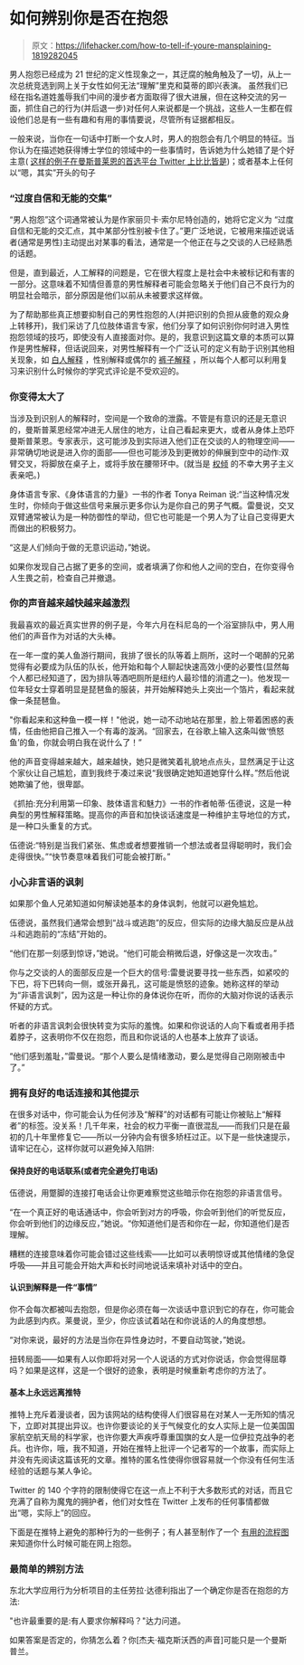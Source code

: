 # 如何辨别你是否在抱怨

> 原文：<https://lifehacker.com/how-to-tell-if-youre-mansplaining-1819282045>

男人抱怨已经成为 21 世纪的定义性现象之一，其迂腐的触角触及了一切，从上一次总统竞选到网上关于女性如何无法“理解”里克和莫蒂的即兴表演。 虽然我们已经在指名道姓羞辱我们中间的漫步者方面取得了很大进展，但在这种交流的另一面，抓住自己的行为(并后退一步)对任何人来说都是一个挑战，这些人一生都在假设他们总是有一些有趣和有用的事情要说，尽管所有证据都相反。



一般来说，当你在一句话中打断一个女人时，男人的抱怨会有几个明显的特征。当你认为在描述她获得博士学位的领域中的一些事情时，告诉她为什么她错了是个好主意( [这样的例子在曼斯普莱恩的首选平台 Twitter 上比比皆是](http://nytlive.nytimes.com/womenintheworld/2016/08/16/astrophysicist-katie-mack-lays-the-smackdown-on-mansplainer-with-droll-twitter-burn/))；或者基本上任何以“嗯，其实”开头的句子

### “过度自信和无能的交集”

“男人抱怨”这个词通常被认为是作家丽贝卡·索尔尼特创造的，她将它定义为 “过度自信和无能的交汇点，其中某部分性别被卡住了。”更广泛地说，它被用来描述说话者(通常是男性)主动提出对某事的看法，通常是一个他正在与之交谈的人已经熟悉的话题。

但是，直到最近，人工解释的问题是，它在很大程度上是社会中未被标记和有害的一部分。这意味着不知情但善意的男性解释者可能会忽略关于他们自己不良行为的明显社会暗示，部分原因是他们以前从未被要求这样做。

为了帮助那些真正想要抑制自己的男性抱怨的人(并把识别的负担从疲惫的观众身上转移开)，我们采访了几位肢体语言专家，他们分享了如何识别你何时进入男性抱怨领域的技巧，即使没有人直接面对你。是的，我意识到这篇文章的本质可以算作是男性解释，但话说回来，对男性解释有一个广泛认可的定义有助于识别其他相关现象，如 [白人解释](http://www.urbandictionary.com/define.php?term=White-%27splaining) ，性别解释或偶尔的 [裤子解释](http://brokelyn.com/its-summer-its-your-right-to-wear-shorts-damnit/) ，所以每个人都可以利用复习来识别什么时候你的学究式评论是不受欢迎的。

### **你变得太大了**

当涉及到识别人的解释时，空间是一个致命的泄露。不管是有意识的还是无意识的，曼斯普莱恩经常冲进无人居住的地方，让自己看起来更大，或者从身体上恐吓曼斯普莱恩。专家表示，这可能涉及到实际进入他们正在交谈的人的物理空间——非常确切地说是进入你的面部——但也可能涉及到更微妙的伸展到空中的动作:双臂交叉，将脚放在桌子上，或将手放在腰带环中。(就当是 [权倾](http://www.newsweek.com/power-poses-dont-make-you-more-powerful-studies-664261) 的不幸大男子主义表亲吧。)

身体语言专家、《身体语言的力量》一书的作者 Tonya Reiman 说:“当这种情况发生时，你倾向于做这些信号来展示更多你认为是你自己的男子气概。雷曼说，交叉双臂通常被认为是一种防御性的举动，但它也可能是一个男人为了让自己变得更大而做出的积极努力。

“这是人们倾向于做的无意识运动，”她说。

如果你发现自己占据了更多的空间，或者填满了你和他人之间的空白，在你变得令人生畏之前，检查自己并撤退。

### **你的声音越来越快越来越激烈**

我最喜欢的最近真实世界的例子是，今年六月在科尼岛的一个浴室排队中，男人用他们的声音作为对话的大头棒。

在一年一度的美人鱼游行期间，我排了很长的队等着上厕所，这时一个喝醉的兄弟觉得有必要成为队伍的队长，他开始和每个人聊起快速高效小便的必要性(显然每个人都已经知道了，因为排队等酒吧厕所是纽约人最珍惜的消遣之一)。他发现一位年轻女士穿着明显是琵琶鱼的服装，并开始解释她头上突出一个箔片，看起来就像一条琵琶鱼。

"你看起来和这种鱼一模一样！"他说，她一动不动地站在那里，脸上带着困惑的表情，任由他把自己推入一个有毒的漩涡。“回家去，在谷歌上输入这条叫做‘愤怒鱼’的鱼，你就会明白我在说什么了！”

他的声音变得越来越大，越来越快，她只是微笑着礼貌地点点头，显然满足于让这个家伙让自己尴尬，直到我终于凑过来说“我很确定她知道她穿什么样。”然后他说她欺骗了他，很卑鄙。

《抓拍:充分利用第一印象、肢体语言和魅力》一书的作者帕蒂·伍德说，这是一种典型的男性解释策略。提高你的声音和加快谈话速度是一种维护主导地位的方式，是一种口头重复的方式。

伍德说:“特别是当我们紧张、焦虑或者想要推销一个想法或者显得聪明时，我们会走得很快。”“快节奏意味着我们可能会被打断。”

### 小心非言语的讽刺

如果那个鱼人兄弟知道如何解读她基本的身体讽刺，他就可以避免尴尬。

伍德说，虽然我们通常会想到“战斗或逃跑”的反应，但实际的边缘大脑反应是从战斗和逃跑前的“冻结”开始的。

“他们在那一刻感到惊讶，”她说。“他们可能会稍微后退，好像这是一次攻击。”

你与之交谈的人的面部反应是一个巨大的信号:雷曼说要寻找一些东西，如紧咬的下巴，将下巴转向一侧，或张开鼻孔，这可能是愤怒的迹象。她称这样的举动为“非语言讽刺”，因为这是一种让你的身体说你在听，而你的大脑对你说的话表示怀疑的方式。

听者的非语言讽刺会很快转变为实际的羞愧。如果和你说话的人向下看或者用手捂着脖子，这表明你不仅在抱怨，而且和你说话的人也基本上放弃了谈话。

“他们感到羞耻，”雷曼说。“那个人要么是情绪激动，要么是觉得自己刚刚被击中了。”

### **拥有良好的电话连接和其他提示**

在很多对话中，你可能会认为任何涉及“解释”的对话都有可能让你被贴上“解释者”的标签。没关系！几千年来，社会的权力平衡一直很混乱——而我们只是在最初的几十年里修复它——所以一分钟内会有很多矫枉过正。以下是一些快速提示，请牢记在心，这样你就可以避免掉入陷阱:

#### **保持良好的电话联系(或者完全避免打电话)**

伍德说，用蹩脚的连接打电话会让你更难察觉这些暗示你在抱怨的非语言信号。

“在一个真正好的电话通话中，你会听到对方的呼吸，你会听到他们的听觉反应，你会听到他们的边缘反应，”她说。“你知道他们是否和你在一起，你知道他们是否理解。

糟糕的连接意味着你可能会错过这些线索——比如可以表明惊讶或其他情绪的急促呼吸——并且可能会开始大声和长时间地说话来填补对话中的空白。

#### **认识到解释是一件“事情”**

你不会每次都被叫去抱怨，但是你必须在每一次谈话中意识到它的存在，你可能会为此感到内疚。莱曼说，至少，你应该试着站在和你说话的人的角度想想。

“对你来说，最好的方法是当你在异性身边时，不要自动驾驶，”她说。

扭转局面——如果有人以你即将对另一个人说话的方式对你说话，你会觉得屈尊吗？如果是这样，这是一个很好的迹象，表明是时候重新考虑你的方法了。

#### **基本上永远远离推特**

推特上充斥着漫谈者，因为该网站的结构使得人们很容易在对某人一无所知的情况下，立即对其提出异议。也许你要谈论的关于气候变化的女人实际上是一位美国国家航空航天局的科学家，也许你要大声疾呼尊重国旗的女人是一位伊拉克战争的老兵。也许你，哦，我不知道，开始在推特上批评一个记者写的一个故事，而实际上并没有先阅读这篇该死的文章。推特的匿名性使得你很容易就一个你没有任何生活经验的话题与某人争论。

Twitter 的 140 个字符的限制使得它在这一点上不利于大多数形式的对话，而且它充满了自称为魔鬼的拥护者，他们对女性在 Twitter 上发布的任何事情都做出“嗯，实际上”的回应。

下面是在推特上避免的那种行为的一些例子；有人甚至制作了一个 [有用的流程图](https://twitter.com/OaklandElle/status/643277384188227584?ref_src=twsrc%5Etfw&ref_url=https%3A%2F%2Fwww.huffingtonpost.com%2Fentry%2Fwoman-creates-genius-flowchart-to-shut-down-mansplainers_us_55f86d61e4b0e333e54b77dd) 来知道你什么时候可能在网上抱怨。

### 最简单的辨别方法

东北大学应用行为分析项目的主任劳拉·达德利指出了一个确定你是否在抱怨的方法:

"也许最重要的是:有人要求你解释吗？"达力问道。

如果答案是否定的，你猜怎么着？你[杰夫·福克斯沃西的声音]可能只是一个曼斯普兰。